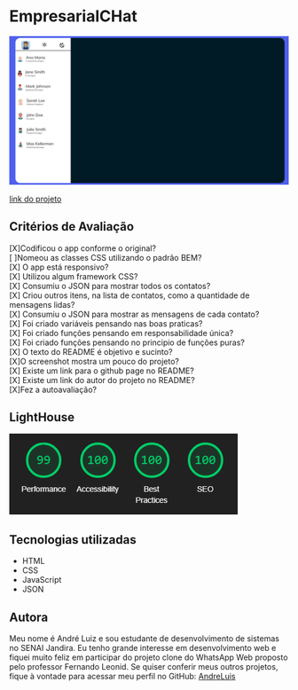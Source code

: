 # EmpresarialCHat

![Imagem do Projeto](./img/Capturar.png)

[link do projeto](https://github.com/AndreLuisConstantino/whatsApp-senai-somativa)


## Critérios de Avaliação

[X]Codificou o app conforme o original?<br>
[ ]Nomeou as classes CSS utilizando o padrão BEM?<br>
[X] O app está responsivo?<br>
[X] Utilizou algum framework CSS?<br>
[X] Consumiu o JSON para mostrar todos os contatos?<br>
[X] Criou outros itens, na lista de contatos, como a quantidade de mensagens lidas?<br>
[X] Consumiu o JSON para mostrar as mensagens de cada contato?<br>
[X] Foi criado variáveis pensando nas boas praticas?<br>
[X] Foi criado funções pensando em responsabilidade única?<br>
[X] Foi criado funções pensando no principio de funções puras?<br>
[X] O texto do README é objetivo e sucinto?<br>
[X]O screenshot mostra um pouco do projeto?<br>
[X] Existe um link para o github page no README?<br>
[X] Existe um link do autor do projeto no README?<br>
[X]Fez a autoavaliação?<br>

## LightHouse

![Imagem nota Lighthouse](./img/Lighthouse.png)

## Tecnologias utilizadas 

- HTML
- CSS
- JavaScript
- JSON

## Autora 
Meu nome é André Luiz e sou estudante de desenvolvimento de sistemas no SENAI Jandira. Eu tenho grande interesse em desenvolvimento web e fiquei muito feliz em participar do projeto clone do WhatsApp Web proposto pelo professor Fernando Leonid. Se quiser conferir meus outros projetos, fique à vontade para acessar meu perfil no GitHub: [AndreLuis](https://github.com/AndreLuisConstantino)
